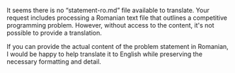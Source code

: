 It seems there is no “statement-ro.md” file available to translate. Your request includes processing a Romanian text file that outlines a competitive programming problem. However, without access to the content, it's not possible to provide a translation.

If you can provide the actual content of the problem statement in Romanian, I would be happy to help translate it to English while preserving the necessary formatting and detail.